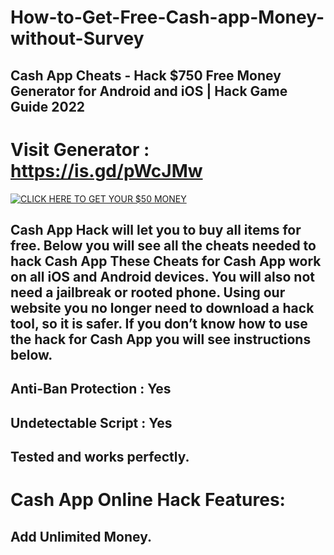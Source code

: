 # How-to-Get-Free-Cash-app-Money-without-Survey

## Cash App Cheats - Hack $750 Free Money Generator for Android and iOS | Hack Game Guide 2022

# Visit Generator : https://is.gd/pWcJMw

[![CLICK HERE TO GET YOUR $50 MONEY](https://i.imgur.com/IZqIMjj.png)](https://is.gd/pWcJMw)

## Cash App Hack will let you to buy all items for free. Below you will see all the cheats needed to hack Cash App These Cheats for Cash App work on all iOS and Android devices. You will also not need a jailbreak or rooted phone. Using our website you no longer need to download a hack tool, so it is safer. If you don’t know how to use the hack for Cash App you will see instructions below.

## Anti-Ban Protection : Yes
## Undetectable Script : Yes
## Tested and works perfectly.

# Cash App Online Hack Features:
## Add Unlimited Money.
